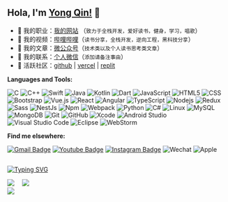 ## Hola, I'm [Yong Qin!](https://qinyong.site) 👋

<!-- - 👋 Hi, I’m @takedwind
- 👀 I’m interested in ...
- 🌱 I’m currently learning ...
- 💞️ I’m looking to collaborate on ...
- 📫 How to reach me ... -->
<!--
- :apple: 我的职业：[我的网站「十方三际」](https://qinyong.site/) （`野生全栈开发工程师一枚，爱好读书，喜欢研究黑科技技术`）
- :cookie: 我的视频：[B站账号「十方三际」](https://space.bilibili.com/477250687)（`读书分享，全栈开发，逆向工程，黑科技`）
- :honey_pot: 我的文章：[公众号「十方三际」](https://oss.qinyong.site/2023/20230511173551.png)（`技术类以及个人思考类文章`）
- :tangerine: 我的联系：[微信号「takedwind」](http://oss.qinyong.site/2023/20230511174114.png)（`添加请备注事由`）
- :strawberry: 我的网盘：[分享网盘「十方三际」](https://alist.qinyong.site/)（`需要下载内容请关注我的公众号`）
- :watermelon: 活跃社区：[github](https://github.com/) | [vercel](https://vercel.com/) | [replit](https://www.replit.com/)
-->

- :apple: 我的职业：[我的网站](https://qinyong.site/) （`致力于全栈开发，爱好读书，健身，学习，唱歌`）
- :cookie: 我的视频：[哔哩哔哩](https://space.bilibili.com/477250687)（`读书分享，全栈开发，逆向工程，黑科技分享`）
- :honey_pot: 我的文章：[微公众号](https://oss.qinyong.site/2023/20230511173551.png)（`技术类以及个人读书思考类文章`）
- :tangerine: 我的联系：[个人微信](http://oss.qinyong.site/2023/20230511174114.png)（`添加请备注事由`）
- :watermelon: 活跃社区：[github](https://github.com/) | [vercel](https://vercel.com/) | [replit](https://www.replit.com/)

<!-- # 美景 -->
<!-- https://user-images.githubusercontent.com/11729877/119362794-aa8c9180-bcdf-11eb-9488-ed7c9b50e150.mp4 -->

**Languages and Tools:**

![C](https://img.shields.io/badge/C-333333.svg?style=flat&logo=c&logoColor=230059)
![C++](https://img.shields.io/badge/C++-333333.svg?style=flat&logo=c%2B%2B&logoColor=232391)
![Swift](https://img.shields.io/badge/Swift-333333?style=flat&logo=swift&logoColor=F54A2A)
![Java](https://img.shields.io/badge/-Java-333333?style=flat&logo=Java&logoColor=007396)
![Kotlin](https://img.shields.io/badge/-Kotlin-333333?style=flat&logo=kotlin)
![Dart](https://img.shields.io/badge/dart-333333.svg?style=flat&logo=dart&logoColor=white)
![JavaScript](https://img.shields.io/badge/-JavaScript-333333?style=flat&logo=javascript)
![HTML5](https://img.shields.io/badge/-HTML5-333333?style=flat&logo=HTML5)
![CSS](https://img.shields.io/badge/-CSS-333333?style=flat&logo=CSS3&logoColor=1572B6)
![Bootstrap](https://img.shields.io/badge/-Bootstrap-333333?style=flat&logo=bootstrap&logoColor=563D7C)
![Vue.js](https://img.shields.io/badge/Vuejs-333333.svg?style=flat&logo=vuedotjs&logoColor=%234FC08D)
![React](https://img.shields.io/badge/-React-333333?style=flat&logo=react&logoColor=2C2255)
![Angular](https://img.shields.io/badge/-Angular-333333?style=flat&logo=angular&logoColor=2C2255)
![TypeScript](https://img.shields.io/badge/-TypeScript-333333?style=flat&logo=typescript&logoColor=2C2255)
![Nodejs](https://img.shields.io/badge/Nodejs-333333?style=flat&logo=node.js&logoColor=2C2255)
![Redux](https://img.shields.io/badge/-Redux-333333?style=flat&logo=redux&logoColor=2C2255)
![Sass](https://img.shields.io/badge/-Sass-333333?style=flat&logo=sass&logoColor=2C2255)
![NestJs](https://img.shields.io/badge/-NestJs-333333?style=flat&logo=nestJs&logoColor=2C2255)
![Npm](https://img.shields.io/badge/-NPM-333333?style=flat&logo=npm&logoColor=2C2255)
![Webpack](https://img.shields.io/badge/-Webpack-333333?style=flat&logo=webpack&logoColor=2C2255)
![Python](https://img.shields.io/badge/-Python3-333333?style=flat&logo=Python&logoColor=007396)
![C#](https://img.shields.io/badge/-C%23-333333?style=flat&logo=c-sharp)
![Linux](https://img.shields.io/badge/-Linux-333333?style=flat&logo=Linux&logoColor=FCC624)
![MySQL](https://img.shields.io/badge/-MySQL-333333?style=flat&logo=mysql)
![MongoDB](https://img.shields.io/badge/-MongoDB-333333?style=flat&logo=mongodb)
![Git](https://img.shields.io/badge/-Git-333333?style=flat&logo=git)
![GitHub](https://img.shields.io/badge/-GitHub-333333?style=flat&logo=github)
![Xcode](https://img.shields.io/badge/Xcode-333333?style=flat&logo=Xcode&logoColor=007ACC)
![Android Studio](https://img.shields.io/badge/-Android%20Studio-333333?style=flat&logo=android-studio&logoColor=007ACC)
![Visual Studio Code](https://img.shields.io/badge/Visual%20Studio%20Code-333333.svg?style=flat&logo=visual-studio-code&logoColor=0078d7)
![Eclipse](https://img.shields.io/badge/-Eclipse-333333?style=flat&logo=eclipse-ide&logoColor=2C2255)
![WebStorm](https://img.shields.io/badge/webstorm-333333?style=flat&logo=webstorm&logoColor=114433)


**Find me elsewhere:**

[![Gmail Badge](https://img.shields.io/badge/-Gmail-c14438?style=flat-square&logo=Gmail&logoColor=white&link=mailto:takedwind@gmail.com)](mailto:takedwin@gmail.com)
[![Youtube Badge](https://img.shields.io/badge/-YouTube-ff0000?style=flat-square&labelColor=ff0000&logo=youtube&logoColor=white&link=https://www.youtube.com/channel/UCuzLZd5XDhkjD-h_dxuZnzw?view_as=subscriber)](https://www.youtube.com/channel/UCuzLZd5XDhkjD-h_dxuZnzw?view_as=subscriber)
[![Instagram Badge](https://img.shields.io/badge/-Instagram-E1306C?style=flat-square&labelColor=E1306C&logo=instagram&logoColor=white&link=https://www.instagram.com/takedwind/)](https://www.instagram.com/takedwind/)
![Wechat](https://img.shields.io/badge/WeChat-07C160?style=flat-square&logo=wechat&logoColor=white)
![Apple](https://img.shields.io/badge/Apple-%23000000.svg?style=flat-square&logo=apple&logoColor=white)
## 

<!-- ![](https://github-readme-stats.vercel.app/api/top-langs/?username=takedwind&theme=github_dark&langs_count=8)&emsp; -->
[![Typing SVG](https://readme-typing-svg.demolab.com?font=Fira+Code&weight=800&size=29&pause=1000&color=2F81F7&random=false&width=435&lines=%E4%B8%96%E7%95%8C%E7%84%A1%E9%9D%9E%E6%98%AF%E9%80%99%E6%A8%A3%EF%BC%8C%E6%88%96%E6%98%AF%E9%82%A3%E6%A8%A3%E3%80%82)](https://git.io/typing-svg)

![](https://github-readme-stats.vercel.app/api/top-langs/?username=takedwind&layout=compact&theme=github_dark)&emsp;
![](https://gv.halberd.cn/takedwind?theme=digital&active=4C8EDA&deactive=0D1117&len=0&speed=100&size=30&space=5&tail=0)  
![](https://github-readme-stats.vercel.app/api?username=takedwind&show_icons=true&theme=github_dark)&emsp;
